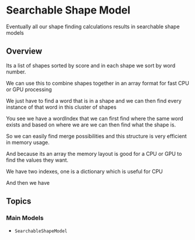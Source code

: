 # Searchable Shape Model

Eventually all our shape finding calculations results in searchable shape models

## Overview

Its a list of shapes sorted by score and in each shape we sort by word number.

We can use this to combine shapes together in an array format for fast CPU or GPU processing

We just have to find a word that is in a shape and we can then find every instance of that word in this cluster of shapes

You see we have a wordIndex that we can first find where the same word exists and based on where we are we can then 
find what the shape is.

So we can easily find merge possibilities and this structure is very efficient in memory usage.

And because its an array the memory layout is good for a CPU or GPU to find the values they want.

We have two indexes, one is a dictionary which is useful for CPU

And then we have

## Topics

### Main Models

- ``SearchableShapeModel``
